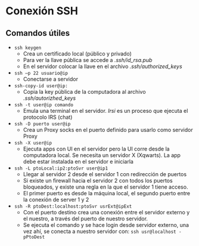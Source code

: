 # Conexión SSH

## Comandos útiles
- `ssh keygen`
    * Crea un certificado local (público y privado)
    * Para ver la llave pública se accede a _.ssh/id\_rsa.pub_
    * En el servidor colocar la llave en el archivo _.ssh/authorized\_keys_
- `ssh –p 22 usuario@ip`
    * Conectarse a servidor
- `ssh-copy-id user@ip:`
    * Copia la key pública de la computadora al archivo _.ssh/autorizhed\_keys_
- `ssh -t user@ip comando`
    * Emula una terminal en el servidor. _Irsi_ es un proceso que ejecuta el protocolo IRS (chat)
- `ssh -D puerto user@ip`
    * Crea un Proxy socks en el puerto definido para usarlo como servidor Proxy
- `ssh -X user@ip`
    * Ejecuta apps con UI en el servidor pero la UI corre desde la computadora local. Se necesita un servidor X (Xqwarts). La app debe estar instalada en el servidor e iniciarla
- `ssh -L ptoLocal:ip2:ptoSvr user@ip1`
    * Llegar al servidor 2 desde el servidor 1 con redirección de puertos
    * Si existe un firewall hacia el servidor 2 con todos los puertos bloqueados, y existe una regla en la que el servidor 1 tiene acceso.
    * El primer puerto es desde la máquina local, el segundo puerto entre la conexión de server 1 y 2
- `ssh -R ptoDest:localhost:ptoSvr usrExt@ipExt`
    * Con el puerto destino crea una conexión entre el servidor externo y el nuestro, a través del puerto de nuestro servidor.
    * Se ejecuta el comando y se hace login desde servidor externo, una vez ahí, se conecta a nuestro servidor con: `ssh usr@localhost -pPtoDest`
